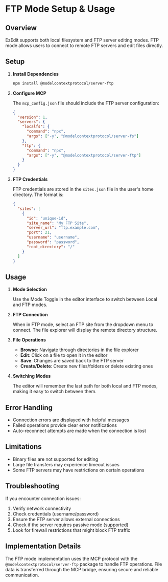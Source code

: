 
# FTP Mode Setup & Usage

## Overview

EzEdit supports both local filesystem and FTP server editing modes. FTP mode allows users to connect to remote FTP servers and edit files directly.

## Setup

1. **Install Dependencies**

   ```bash
   npm install @modelcontextprotocol/server-ftp
   ```

2. **Configure MCP**

   The `mcp_config.json` file should include the FTP server configuration:

   ```json
   {
     "version": 1,
     "servers": {
       "localfs": {
         "command": "npx",
         "args": ["-y", "@modelcontextprotocol/server-fs"]
       },
       "ftp": {
         "command": "npx",
         "args": ["-y", "@modelcontextprotocol/server-ftp"]
       }
     }
   }
   ```

3. **FTP Credentials**

   FTP credentials are stored in the `sites.json` file in the user's home directory. The format is:

   ```json
   {
     "sites": [
       {
         "id": "unique-id",
         "site_name": "My FTP Site",
         "server_url": "ftp.example.com",
         "port": 21,
         "username": "username",
         "password": "password",
         "root_directory": "/"
       }
     ]
   }
   ```

## Usage

1. **Mode Selection**

   Use the Mode Toggle in the editor interface to switch between Local and FTP modes.

2. **FTP Connection**

   When in FTP mode, select an FTP site from the dropdown menu to connect. The file explorer will display the remote directory structure.

3. **File Operations**

   - **Browse**: Navigate through directories in the file explorer
   - **Edit**: Click on a file to open it in the editor
   - **Save**: Changes are saved back to the FTP server
   - **Create/Delete**: Create new files/folders or delete existing ones

4. **Switching Modes**

   The editor will remember the last path for both local and FTP modes, making it easy to switch between them.

## Error Handling

- Connection errors are displayed with helpful messages
- Failed operations provide clear error notifications
- Auto-reconnect attempts are made when the connection is lost

## Limitations

- Binary files are not supported for editing
- Large file transfers may experience timeout issues
- Some FTP servers may have restrictions on certain operations

## Troubleshooting

If you encounter connection issues:

1. Verify network connectivity
2. Check credentials (username/password)
3. Ensure the FTP server allows external connections
4. Check if the server requires passive mode (supported)
5. Look for firewall restrictions that might block FTP traffic

## Implementation Details

The FTP mode implementation uses the MCP protocol with the `@modelcontextprotocol/server-ftp` package to handle FTP operations. File data is transferred through the MCP bridge, ensuring secure and reliable communication.


